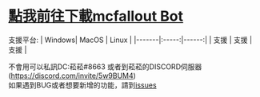    [點我前往下載mcfallout Bot](https://github.com/rrt467778/mcfallout-Bot/releases)
===============================================================
支援平台:
| Windows| MacOS | Linux |
|-------|:-----:|------:|
| 支援 |  支援 |   支援 |  

不會用可以私訊DC:菘菘#8663  或者到菘菘的DISCORD伺服器(https://discord.com/invite/5w9BUM4)   
如果遇到BUG或者想要新增的功能，請到[issues](https://github.com/rrt467778/mcfallout-Bot/issues)   
 
